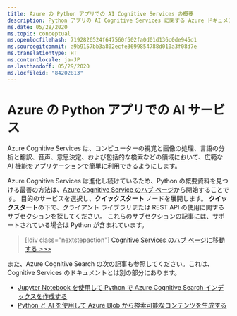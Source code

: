 ```yaml
---
title: Azure の Python アプリでの AI Cognitive Services の概要
description: Python アプリの AI Cognitive Services に関する Azure ドキュメントの概要資料のインデックス。
ms.date: 05/28/2020
ms.topic: conceptual
ms.openlocfilehash: 7192826524f647560f502fa0d01d136c0de945d1
ms.sourcegitcommit: a9b9157bb3a802ecfe3699854788d010a3f08d7e
ms.translationtype: HT
ms.contentlocale: ja-JP
ms.lasthandoff: 05/29/2020
ms.locfileid: "84202813"
---
```

# <a name="ai-service-for-python-apps-on-azure"></a>Azure の Python アプリでの AI サービス

Azure Cognitive Services は、コンピューターの視覚と画像の処理、言語の分析と翻訳、音声、意思決定、および包括的な検索などの領域において、広範な AI 機能をアプリケーションで簡単に利用できるようにします。

Azure Cognitive Services は進化し続けているため、Python の概要資料を見つける最善の方法は、[Azure Cognitive Service のハブ ページ](/azure/cognitive-services/)から開始することです。 目的のサービスを選択し、**クイックスタート** ノードを展開します。 **クイックスタート**の下で、クライアント ライブラリまたは REST API の使用に関するサブセクションを探してください。 これらのサブセクションの記事には、サポートされている場合は Python が含まれています。

> [!div class="nextstepaction"]
> [Cognitive Services のハブ ページに移動する >>>](/azure/cognitive-services/)

また、Azure Cognitive Search の次の記事も参照してください。これは、Cognitive Services のドキュメントとは別の部分にあります。

- [Jupyter Notebook を使用して Python で Azure Cognitive Search インデックスを作成する](/azure/search/search-get-started-python)
- [Python と AI を使用して Azure Blob から検索可能なコンテンツを生成する](/azure/search/cognitive-search-tutorial-blob-python)


